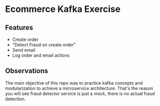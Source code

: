 # Ecommerce Kafka Exercise

## Features
- Create order
- "Detect Fraud on create order"
- Send email
- Log order and email actions

## Observations
The main objective of this repo was to practice kafka concepts and modularization to achieve a microservice architecture.
That's  the reason you will see fraud detector service is just a mock, there is no actual fraud detection.